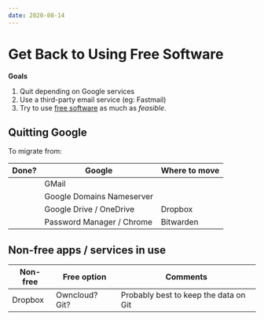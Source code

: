 ```yaml
---
date: 2020-08-14
---
```

 
# Get Back to Using Free Software

**Goals**

1. Quit depending on Google services
1. Use a third-party email service (eg: Fastmail)
1. Try to use [free software](https://www.gnu.org/software/software.en.html) as much as *feasible*.

## Quitting Google

To migrate from:

| Done? | Google | Where to move |
| --- | --- | --- |
|  | GMail | |
|  | Google Domains Nameserver | |
| | Google Drive / OneDrive | Dropbox |
| | Password Manager / Chrome | Bitwarden |

## Non-free apps / services in use

| Non-free | Free option | Comments |
| --- | --- | --- |
| Dropbox | Owncloud? Git? | Probably best to keep the data on Git |

